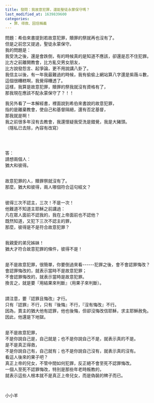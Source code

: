 ```yaml
---
title: 發問：我故意犯罪，還能聖徒永蒙保守嗎？
last_modified_at: 1639839600
categories:
  - 罪、得救、因信稱義
---
```


<p>問題：希伯來書提到若故意犯罪，贖罪的祭就再也沒有了。<br>
但是之前您又提過，聖徒永蒙保守。<br>
我的問題是：<br>
我受洗之後，還是會跌倒，有的時候真的是知道不應該，卻還是忍不住犯罪。<br>
比方之前離開教會，比方亂交男女朋友，<br>
比方說發怨言、起爭論，更不用說講八卦了。<br>
我信主以後，有一年我最難過的時候，我有偷偷上網站算八字還是紫薇斗數，<br>
這個很糟糕啊，我覺得糟透了。<br>
這樣，我算是故意犯罪，贖罪的祭我就沒有資格有了，<br>
那我現在應該不配永蒙保守了？！！</p>

<p>我另外看了一本解經書，裡面說到希伯來書說的故意犯罪，<br>
指的是離棄教會，使自己和基督隔絕，還有否定基督，<br>
那我就是啊！<br>
我之前很多年沒有去教會，我還懷疑我受洗是錯覺，我是大豬頭。<br>
（隱私已去除，內容有改寫）</p>

<p>&nbsp;</p>

<p><br>
答：<br>
請想兩個人：<br>
猶大和彼得。</p>

<p><br>
故意犯罪的人，贖罪祭就沒有了。<br>
那麼，猶大和彼得，兩人哪個符合這句經文？<br>
&nbsp;</p>

<p>彼得三次不認主，三次！不是一次！<br>
他難道不知道主耶穌之前講過：<br>
凡在眾人面前不認我的，我在上帝面前也不認他？<br>
既然知道，又犯下三次不認主的罪，<br>
那麼，彼得是不是符合故意犯罪？</p>

<p><br>
我親愛的弟兄姊妹！<br>
猶大才符合故意犯罪的條件，彼得不是！</p>

<p><br>
是不是故意犯罪，很簡單，你要倒過來看------犯罪之後，會不會認罪悔改？<br>
會認罪悔改的，就表示當時不是故意犯罪；<br>
不會認罪悔改的，就表示當時是故意犯罪。<br>
換言之，就是要『用結果來判斷』（用果子來判斷）。</p>

<p><br>
請注意，要『認罪且悔改』才行。<br>
只有『認罪』不行，只有『後悔』不行，『沒有悔改』不行。<br>
因為，賣主的猶大他有認罪，他也後悔，但卻沒悔改信耶穌，求主耶穌赦免。<br>
因此，他還是下地獄。</p>

<p><br>
是不是故意犯罪，<br>
不是你說自己是，自己就是；也不是你說自己不是，就表示真的不是。<br>
是不是真正得救，<br>
不是你說自己有，自己就有；也不是你說自己沒有，就表示真的沒有。<br>
看這人後來的果子吧？<br>
真正上帝的兒女，不管中間如何犯罪，反正絕不會至死不認罪悔改。<br>
一個人至死不認罪悔改，特別是那些年老時叛教的，<br>
就表示這些人根本就不是真正上帝兒女，而是偽裝的稗子而已。</p>

<p>&nbsp;</p>

<p>小小羊</p>

<p>&nbsp;</p>

